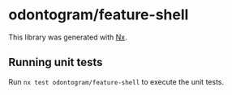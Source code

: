 # odontogram/feature-shell

This library was generated with [Nx](https://nx.dev).

## Running unit tests

Run `nx test odontogram/feature-shell` to execute the unit tests.
